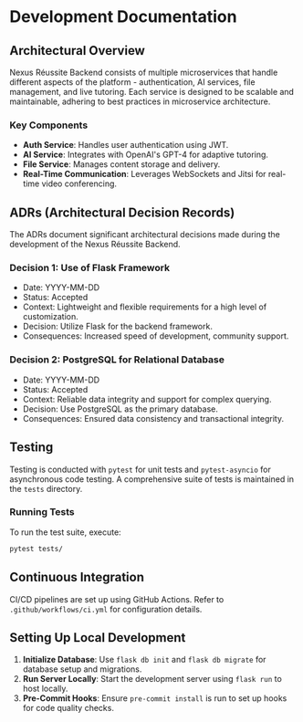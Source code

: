 # Development Documentation

## Architectural Overview

Nexus Réussite Backend consists of multiple microservices that handle different aspects of the platform - authentication, AI services, file management, and live tutoring. Each service is designed to be scalable and maintainable, adhering to best practices in microservice architecture.

### Key Components

- **Auth Service**: Handles user authentication using JWT.
- **AI Service**: Integrates with OpenAI's GPT-4 for adaptive tutoring.
- **File Service**: Manages content storage and delivery.
- **Real-Time Communication**: Leverages WebSockets and Jitsi for real-time video conferencing.

## ADRs (Architectural Decision Records)

The ADRs document significant architectural decisions made during the development of the Nexus Réussite Backend.

### Decision 1: Use of Flask Framework
- Date: YYYY-MM-DD
- Status: Accepted
- Context: Lightweight and flexible requirements for a high level of customization.
- Decision: Utilize Flask for the backend framework.
- Consequences: Increased speed of development, community support.

### Decision 2: PostgreSQL for Relational Database
- Date: YYYY-MM-DD
- Status: Accepted
- Context: Reliable data integrity and support for complex querying.
- Decision: Use PostgreSQL as the primary database.
- Consequences: Ensured data consistency and transactional integrity.

## Testing

Testing is conducted with `pytest` for unit tests and `pytest-asyncio` for asynchronous code testing. A comprehensive suite of tests is maintained in the `tests` directory.

### Running Tests

To run the test suite, execute:

```bash
pytest tests/
```

## Continuous Integration

CI/CD pipelines are set up using GitHub Actions. Refer to `.github/workflows/ci.yml` for configuration details.

## Setting Up Local Development

1. **Initialize Database**: Use `flask db init` and `flask db migrate` for database setup and migrations.
2. **Run Server Locally**: Start the development server using `flask run` to host locally.
3. **Pre-Commit Hooks**: Ensure `pre-commit install` is run to set up hooks for code quality checks.

